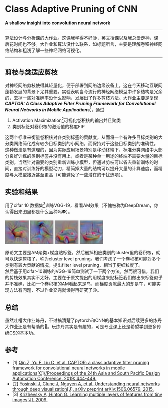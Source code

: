# Class Adaptive Pruning of CNN  
**A shallow insight into convolution neural network**  
***
算法设计与分析课的大作业。这课我学得不好😪，英文授课以及我总爱走神，课后花时间也不够。大作业和算法没什么联系，如标题所言，主要是理解卷积神经网络结构和粗浅了解一些神经网络可视化。
***
## 剪枝与类适应剪枝
对神经网络剪枝使得其轻量化，便于部署到网络边缘设备上，这在今天移动互联网蓬勃发展的背景下尤其重要。实验表明当今流行的神经网络模型中许多结构是冗余的，去掉一些对准确率没什么影响，发展出了许多剪枝方法。大作业主要是复现***CAPTOR: A Class Adaptive Filter Pruning Framework for Convolutional Neural Networks in Mobile Applications***[<sup>1</sup>](#refer-anchor-1)，通过  

1. Activation Maximization[<sup>2</sup>](#refer-anchor-2)可视化卷积核的输出并且聚类
2. 类别标签对卷积核的激活值的梯度FIP

这两个标准来衡量卷积核对各类别标签的贡献度，从而将一个有许多目标类别的大分类网络简化成有较少目标类别的小网络，而保持对于这些目标类别的准确性。  
这种做法是有道理的，因为实际应用场景特别是移动终端下，标准分类网络中大部分良好训练的类别标签并没有用上，或者是某种单一用途的终端不需要大量的目标类别。当然针对需要的类别重新训练小模型，但通过剪枝可以省去重新训练的时间，直接对训练好的模型动刀，精简掉大量的结构可以提升大量的计算速度，而精度与大模型接近甚至更高（可能避免了一些潜在的干扰选项）。

## 实验和结果
用了cifar 10 数据集[<sup>3</sup>](#refer-anchor-3)训练VGG-19，看看AM效果（不愧被称为DeepDream，你认得出来图里都是什么品种吗👽）。  

<img src="am_img/1.png" width="15%">
<img src="am_img/2.png" width="15%">
<img src="am_img/3.png" width="15%">
<img src="am_img/4.png" width="15%">
<!-- ![alt 属性文本](am_img/1.png) -->

原论文主要是AM聚类+梯度贴标签，然后删掉相应类别的cluster里的卷积核，就可以快速剪枝了，称为cluster level pruning。我们考虑了一个卷积核可能对多个类别有较大贡献的情况，提出filter level pruning，相当于更细粒度了。  
然后基于用cifar-10训练的VGG-19简单测试了一下两个方法。然而很可惜，我们的剪枝效果其实不太好，主要在于原文提出的用梯度来贴标签我们做出来标签似乎并不准确，比如一个卷积核的AM看起来是鸟，而梯度贡献最大的却是车，可能实现方法有问题，不过作业交完就懒得再研究了🙃。

## 总结
虽然吐槽大作业炼丹，不过搞清楚了pytorch和CNN的基本知识对后续更多的炼丹大作业还是有帮助的🤣。玩炼丹其实是有趣的，可是专业课上还是希望学到更多传统CS的基本功。

## 参考
<div id="refer-anchor-1"></div>

- [1] [Qin Z, Yu F, Liu C, et al. CAPTOR: a class adaptive filter pruning framework for convolutional neural networks in mobile applications[C]//Proceedings of the 24th Asia and South Pacific Design Automation Conference. 2019: 444-449.](https://dl.acm.org/doi/abs/10.1145/3287624.3287643)
- [2] [Yosinski J, Clune J, Nguyen A, et al. Understanding neural networks through deep visualization[J]. arXiv preprint arXiv:1506.06579, 2015.](https://arxiv.org/abs/1506.06579)
- [3] [Krizhevsky A, Hinton G. Learning multiple layers of features from tiny images[J]. 2009.](http://citeseerx.ist.psu.edu/viewdoc/download?doi=10.1.1.222.9220&rep=rep1&type=pdf)
